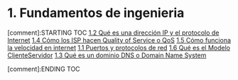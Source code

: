 # 1. Fundamentos de ingenieria


[comment]:STARTING TOC
[1.2 Qué es una dirección IP y el protocolo de Internet](<./content/1.2 Qué es una dirección IP y el protocolo de Internet.md>)
[1.4 Cómo los ISP hacen Quality of Service o QoS](<./content/1.4 Cómo los ISP hacen Quality of Service o QoS.md>)
[1.5 Cómo funciona la velocidad en internet](<./content/1.5 Cómo funciona la velocidad en internet.md>)
[1.1 Puertos y protocolos de red](<./content/1.1 Puertos y protocolos de red.md>)
[1.6 Qué es el Modelo ClienteServidor](<./content/1.6 Qué es el Modelo ClienteServidor.md>)
[1.3 Qué es un dominio DNS o Domain Name System](<./content/1.3 Qué es un dominio DNS o Domain Name System.md>)

[comment]:ENDING TOC